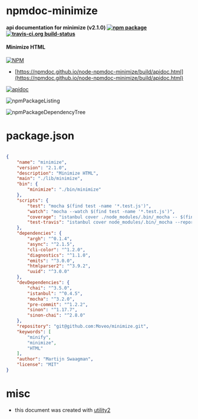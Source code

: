 # npmdoc-minimize

#### api documentation for  minimize (v2.1.0)  [![npm package](https://img.shields.io/npm/v/npmdoc-minimize.svg?style=flat-square)](https://www.npmjs.org/package/npmdoc-minimize) [![travis-ci.org build-status](https://api.travis-ci.org/npmdoc/node-npmdoc-minimize.svg)](https://travis-ci.org/npmdoc/node-npmdoc-minimize)

#### Minimize HTML

[![NPM](https://nodei.co/npm/minimize.png?downloads=true&downloadRank=true&stars=true)](https://www.npmjs.com/package/minimize)

- [https://npmdoc.github.io/node-npmdoc-minimize/build/apidoc.html](https://npmdoc.github.io/node-npmdoc-minimize/build/apidoc.html)

[![apidoc](https://npmdoc.github.io/node-npmdoc-minimize/build/screenCapture.buildCi.browser.%252Ftmp%252Fbuild%252Fapidoc.html.png)](https://npmdoc.github.io/node-npmdoc-minimize/build/apidoc.html)

![npmPackageListing](https://npmdoc.github.io/node-npmdoc-minimize/build/screenCapture.npmPackageListing.svg)

![npmPackageDependencyTree](https://npmdoc.github.io/node-npmdoc-minimize/build/screenCapture.npmPackageDependencyTree.svg)



# package.json

```json

{
    "name": "minimize",
    "version": "2.1.0",
    "description": "Minimize HTML",
    "main": "./lib/minimize",
    "bin": {
        "minimize": "./bin/minimize"
    },
    "scripts": {
        "test": "mocha $(find test -name '*.test.js')",
        "watch": "mocha --watch $(find test -name '*.test.js')",
        "coverage": "istanbul cover ./node_modules/.bin/_mocha -- $(find test -name '*.test.js')",
        "test-travis": "istanbul cover node_modules/.bin/_mocha --report lcovonly -- $(find test -name '*.test.js')"
    },
    "dependencies": {
        "argh": "^0.1.4",
        "async": "^2.1.5",
        "cli-color": "^1.2.0",
        "diagnostics": "^1.1.0",
        "emits": "^3.0.0",
        "htmlparser2": "^3.9.2",
        "uuid": "^3.0.0"
    },
    "devDependencies": {
        "chai": "^3.5.0",
        "istanbul": "^0.4.5",
        "mocha": "^3.2.0",
        "pre-commit": "^1.2.2",
        "sinon": "^1.17.7",
        "sinon-chai": "^2.8.0"
    },
    "repository": "git@github.com:Moveo/minimize.git",
    "keywords": [
        "minify",
        "minimize",
        "HTML"
    ],
    "author": "Martijn Swaagman",
    "license": "MIT"
}
```



# misc
- this document was created with [utility2](https://github.com/kaizhu256/node-utility2)
